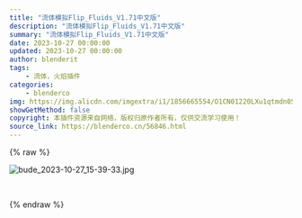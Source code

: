 ```yaml
---
title: "流体模拟Flip_Fluids_V1.71中文版"
description: "流体模拟Flip_Fluids_V1.71中文版"
summary: "流体模拟Flip_Fluids_V1.71中文版"
date: 2023-10-27 00:00:00
updated: 2023-10-27 00:00:00
author: blenderit
tags: 
    - 流体，火焰插件
categories:
    - blenderco
img: https://img.alicdn.com/imgextra/i1/1856665554/O1CN01220LXu1qtmdn0SCbC_!!1856665554.jpg
showGetMethod: false
copyright: 本插件资源来自网络，版权归原作者所有，仅供交流学习使用！
source_link: https://blenderco.cn/56846.html
---
```


{% raw %}
<p><img class="aligncenter" src="https://img.alicdn.com/imgextra/i1/1856665554/O1CN01220LXu1qtmdn0SCbC_!!1856665554.jpg" alt="bude_2023-10-27_15-39-33.jpg"></p><p> </p>
<div style="display: none">blenderco</div>
{% endraw %}